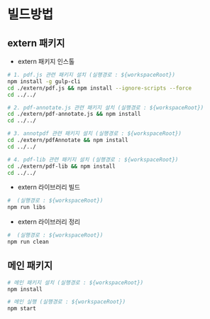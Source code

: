 # 빌드방법
## extern 패키지
- extern 패키지 인스톨
```bash
# 1. pdf.js 관련 패키지 설치 (실행경로 : ${workspaceRoot})
npm install -g gulp-cli
cd ./extern/pdf.js && npm install --ignore-scripts --force
cd ../../

# 2. pdf-annotate.js 관련 패키지 설치 (실행경로 : ${workspaceRoot})
cd ./extern/pdf-annotate.js && npm install
cd ../../

# 3. annotpdf 관련 패키지 설치 (실행경로 : ${workspaceRoot})
cd ./extern/pdfAnnotate && npm install
cd ../../

# 4. pdf-lib 관련 패키지 설치 (실행경로 : ${workspaceRoot})
cd ./extern/pdf-lib && npm install
cd ../../
```
- extern 라이브러리 빌드
```bash
#  (실행경로 : ${workspaceRoot})
npm run libs
```
- extern 라이브러리 정리
```bash
#  (실행경로 : ${workspaceRoot})
npm run clean
```

## 메인 패키지
```bash
# 메인 패키지 설치 (실행경로 : ${workspaceRoot})
npm install

# 메인 실행 (실행경로 : ${workspaceRoot})
npm start
```